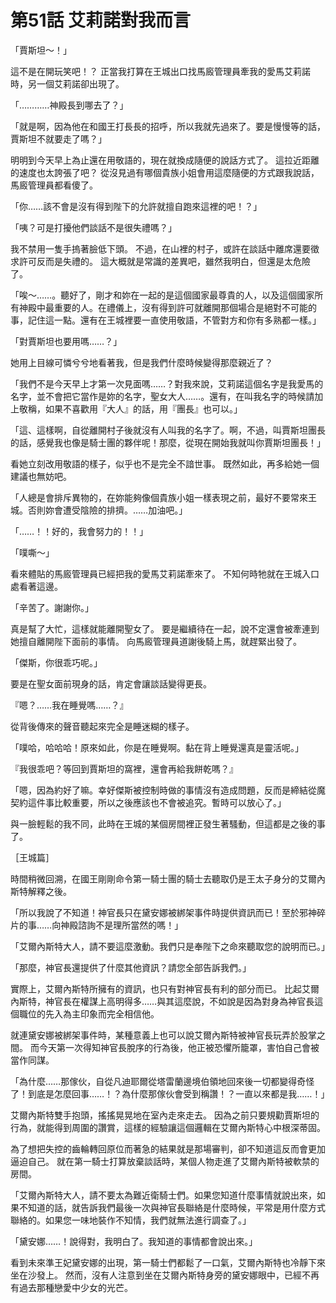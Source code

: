 # 第51話 艾莉諾對我而言

「賈斯坦～！」

這不是在開玩笑吧！？
正當我打算在王城出口找馬廄管理員牽我的愛馬艾莉諾時，另一個艾莉諾卻出現了。

「…………神殿長到哪去了？」

「就是啊，因為他在和國王打長長的招呼，所以我就先過來了。要是慢慢等的話，賈斯坦不就要走了嗎？」

明明到今天早上為止還在用敬語的，現在就換成隨便的說話方式了。
這拉近距離的速度也太誇張了吧？
從沒見過有哪個貴族小姐會用這麼隨便的方式跟我說話，馬廄管理員都看傻了。

「你……該不會是沒有得到陛下的允許就擅自跑來這裡的吧！？」

「咦？可是打擾他們談話不是很失禮嗎？」

我不禁用一隻手摀著臉低下頭。
不過，在山裡的村子，或許在談話中離席還要徵求許可反而是失禮的。
這大概就是常識的差異吧，雖然我明白，但還是太危險了。

「唉～……。聽好了，剛才和妳在一起的是這個國家最尊貴的人，以及這個國家所有神殿中最重要的人。在禮儀上，沒有得到許可就離開那個場合是絕對不可能的事，記住這一點。還有在王城裡要一直使用敬語，不管對方和你有多熟都一樣。」

「對賈斯坦也要用嗎……？」

她用上目線可憐兮兮地看著我，但是我們什麼時候變得那麼親近了？

「我們不是今天早上才第一次見面嗎……？對我來說，艾莉諾這個名字是我愛馬的名字，並不會把它當作是妳的名字，聖女大人……。還有，在叫我名字的時候請加上敬稱，如果不喜歡用『大人』的話，用『團長』也可以。」

「這、這樣啊，自從離開村子後就沒有人叫我的名字了。啊，不過，叫賈斯坦團長的話，感覺我也像是騎士團的夥伴呢！那麼，從現在開始我就叫你賈斯坦團長！」

看她立刻改用敬語的樣子，似乎也不是完全不諳世事。
既然如此，再多給她一個建議也無妨吧。

「人總是會排斥異物的，在妳能夠像個貴族小姐一樣表現之前，最好不要常來王城。否則妳會遭受陰險的排擠。……加油吧。」

「……！！好的，我會努力的！！」

「噗嘶～」

看來體貼的馬廄管理員已經把我的愛馬艾莉諾牽來了。
不知何時牠就在王城入口處看著這邊。

「辛苦了。謝謝你。」

真是幫了大忙，這樣就能離開聖女了。
要是繼續待在一起，說不定還會被牽連到她擅自離開陛下面前的事情。
向馬廄管理員道謝後騎上馬，就趕緊出發了。

「傑斯，你很乖巧呢。」

要是在聖女面前現身的話，肯定會讓談話變得更長。

『嗯？……我在睡覺嗎……？』

從背後傳來的聲音聽起來完全是睡迷糊的樣子。

「噗哈，哈哈哈！原來如此，你是在睡覺啊。黏在背上睡覺還真是靈活呢。」

『我很乖吧？等回到賈斯坦的窩裡，還會再給我餅乾嗎？』

「嗯，因為約好了嘛。幸好傑斯被控制時做的事情沒有造成問題，反而是締結從魔契約這件事比較重要，所以之後應該也不會被追究。暫時可以放心了。」

與一臉輕鬆的我不同，此時在王城的某個房間裡正發生著騷動，但這都是之後的事了。

［王城篇］

時間稍微回溯，在國王剛剛命令第一騎士團的騎士去聽取仍是王太子身分的艾爾內斯特解釋之後。

「所以我說了不知道！神官長只在黛安娜被綁架事件時提供資訊而已！至於邪神碎片的事……向神殿諮詢不是理所當然的嗎！」

「艾爾內斯特大人，請不要這麼激動。我們只是奉陛下之命來聽取您的說明而已。」

「那麼，神官長還提供了什麼其他資訊？請您全部告訴我們。」

實際上，艾爾內斯特所擁有的資訊，也只有對神官長有利的部分而已。
比起艾爾內斯特，神官長在權謀上高明得多……與其這麼說，不如說是因為對身為神官長這個職位的先入為主印象而完全相信他。

就連黛安娜被綁架事件時，某種意義上也可以說艾爾內斯特被神官長玩弄於股掌之間。
而今天第一次得知神官長脫序的行為後，他正被恐懼所籠罩，害怕自己會被當作同謀。

「為什麼……那傢伙，自從凡迪耶爾從塔雷蘭邊境伯領地回來後一切都變得奇怪了！到底是怎麼回事……！？為什麼那傢伙會受到稱讚！？一直以來都是我……！」

艾爾內斯特雙手抱頭，搖搖晃晃地在室內走來走去。
因為之前只要規勸賈斯坦的行為，就能得到周圍的讚賞，這樣的經驗讓這個邏輯在艾爾內斯特心中根深蒂固。

為了想把失控的齒輪轉回原位而著急的結果就是那場審判，卻不知道這反而會更加逼迫自己。
就在第一騎士打算放棄談話時，某個人物走進了艾爾內斯特被軟禁的房間。

「艾爾內斯特大人，請不要太為難近衛騎士們。如果您知道什麼事情就說出來，如果不知道的話，就告訴我們最後一次與神官長聯絡是什麼時候，平常是用什麼方式聯絡的。如果您一味地裝作不知情，我們就無法進行調查了。」

「黛安娜……！說得對，我明白了。我知道的事情都會說出來。」

看到未來準王妃黛安娜的出現，第一騎士們都鬆了一口氣，艾爾內斯特也冷靜下來坐在沙發上。
然而，沒有人注意到坐在艾爾內斯特身旁的黛安娜眼中，已經不再有過去那種戀愛中少女的光芒。